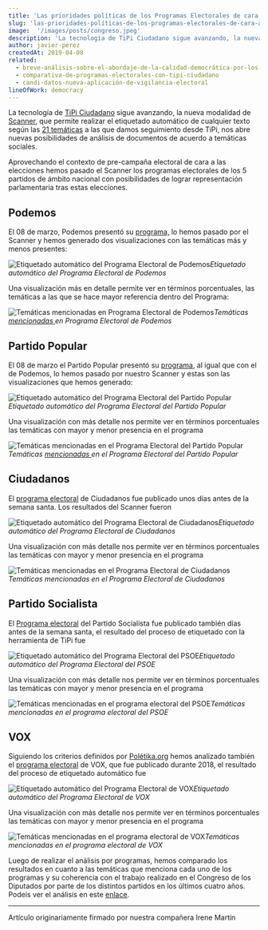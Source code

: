 ```yaml
---
title: 'Las prioridades políticas de los Programas Electorales de cara a las Elecciones Generales'
slug: 'las-prioridades-políticas-de-los-programas-electorales-de-cara-a-las-elecciones-generales'
image:  '/images/posts/congreso.jpeg'
description: 'La tecnología de TiPi Ciudadano sigue avanzando, la nueva modalidad de Scanner, que permite realizar el etiquetado automático de cualquier…'
author: javier-perez
createdAt: 2019-04-08
related:
  - breve-análisis-sobre-el-abordaje-de-la-calidad-democrática-por-los-partidos-políticos-en-españa 
  - comparativa-de-programas-electorales-con-tipi-ciudadano
  - candi-datos-nueva-aplicación-de-vigilancia-electoral
lineOfWork: democracy
---
```



La tecnología de [TiPi Ciudadano](https://tipiciudadano.es/) sigue avanzando, la nueva modalidad de [Scanner](https://tipiciudadano.es/scanner), que permite realizar el etiquetado automático de cualquier texto según las [21 temáticas](https://tipiciudadano.es/topics) a las que damos seguimiento desde TiPi, nos abre nuevas posibilidades de análisis de documentos de acuerdo a temáticas sociales.

Aprovechando el contexto de pre-campaña electoral de cara a las elecciones hemos pasado el Scanner los programas electorales de los 5 partidos de ámbito nacional con posibilidades de lograr representación parlamentaria tras estas elecciones.

## Podemos

El 08 de marzo, Podemos presentó su [programa,](https://podemos.info/programa-2/) lo hemos pasado por el Scanner y hemos generado dos visualizaciones con las temáticas más y menos presentes:

![Etiquetado automático del Programa Electoral de Podemos](/images/posts/programapodemos.png)*Etiquetado automático del Programa Electoral de Podemos*

Una visualización más en detalle permite ver en términos porcentuales, las temáticas a las que se hace mayor referencia dentro del Programa:

![Temáticas [mencionadas ](https://datawrapper.dwcdn.net/oI8ON/2/)en Programa Electoral de Podemos](/images/posts/mencionespodemos.png)*Temáticas [mencionadas ](https://datawrapper.dwcdn.net/oI8ON/2/)en Programa Electoral de Podemos*

## Partido Popular

El 08 de marzo el Partido Popular presentó su [programa,](https://ppvalorseguro.es/archivos/programa_electoral.pdf) al igual que con el de Podemos, lo hemos pasado por nuestro Scanner y estas son las visualizaciones que hemos generado:

![Etiquetado automático del Programa Electoral del Partido Popular](/images/posts/programapp.png)*Etiquetado automático del Programa Electoral del Partido Popular*

Una visualización con más detalle nos permite ver en términos porcentuales las temáticas con mayor y menor presencia en el programa

![Temáticas [mencionadas ](https://datawrapper.dwcdn.net/rnOMf/1/)en el Programa Electoral del Partido Popular](/images/posts/mencionespp.png)*Temáticas [mencionadas ](https://datawrapper.dwcdn.net/rnOMf/1/)en el Programa Electoral del Partido Popular*

## Ciudadanos

El [programa electoral](https://www.ciudadanos-cs.org/programa-electoral) de Ciudadanos fue publicado unos días antes de la semana santa. Los resultados del Scanner fueron

![Etiquetado automático del Programa Electoral de Ciudadanos](/images/posts/programacs.png)*Etiquetado automático del Programa Electoral de Ciudadanos*

Una visualización con más detalle nos permite ver en términos porcentuales las temáticas con mayor y menor presencia en el programa

![Temáticas mencionadas en el Programa Electoral de Ciudadanos](/images/posts/mencionescs.png)*Temáticas mencionadas en el Programa Electoral de Ciudadanos*

## Partido Socialista

El [Programa electoral](https://www.psoe.es/media-content/2019/04/PSOE-programa-electoral-elecciones-generales-28-de-abril-de-2019.pdf) del Partido Socialista fue publicado también días antes de la semana santa, el resultado del proceso de etiquetado con la herramienta de TiPi fue

![Etiquetado automático del Programa Electoral del PSOE](/images/posts/programapsoe.png)*Etiquetado automático del Programa Electoral del PSOE*

Una visualización con más detalle nos permite ver en términos porcentuales las temáticas con mayor y menor presencia en el programa

![Temáticas mencionadas en el programa electoral del PSOE](/images/posts/mencionespsoe.png)*Temáticas mencionadas en el programa electoral del PSOE*

## VOX

Siguiendo los criterios definidos por [Polétika.org](https://docs.google.com/document/d/1_gMyVwh4Z-LAST9NYMEwpZ4HLbwTxupLfjpPuytETpo/edit) hemos analizado también el [programa electoral](https://www.voxespana.es/biblioteca/espana/2018m/gal_c2d72e181103013447.pdf) de VOX, que fue publicado durante 2018, el resultado del proceso de etiquetado automático fue

![Etiquetado automático del Programa Electoral de VOX](/images/posts/programavox.png)*Etiquetado automático del Programa Electoral de VOX*

Una visualización con más detalle nos permite ver en términos porcentuales las temáticas con mayor y menor presencia en el programa

![Temáticas mencionadas en el programa electoral de VOX](/images/posts/mencionesvox.png)*Temáticas mencionadas en el programa electoral de VOX*

Luego de realizar el análisis por programas, hemos comparado los resultados en cuanto a las temáticas que menciona cada uno de los programas y su coherencia con el trabajo realizado en el Congreso de los Diputados por parte de los distintos partidos en los últimos cuatro años. Podeís ver el análisis en este [enlace](https://medium.com/@CIECODE/comparativa-de-programas-electorales-con-tipi-ciudadano-df8641ddc145).

---

Artículo originariamente firmado por nuestra compañera Irene Martín
